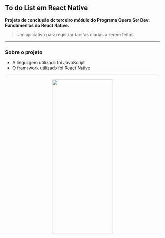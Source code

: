 ## To do List em React Native
**Projeto de conclusão do terceiro módulo do Programa Quero Ser Dev: Fundamentos do React Native.** 
> Um aplicativo para registrar tarefas diárias a serem feitas.
---
### Sobre o projeto
- A linguagem utilizada foi JavaScript
- O framework utilizado foi React Native
---


<div align="center">
<img src="./src/components/images/app-todolist.gif" width="200" height="500">
</div>
